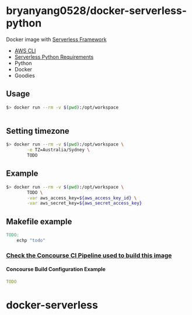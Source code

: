 # bryanyang0528/docker-serverless-python

Docker image with [Serverless Framework](https://serverless.com/) 
+ [AWS CLI](https://aws.amazon.com/cli/)
+ [Serverless Python Requirements](https://github.com/UnitedIncome/serverless-python-requirements)
+ Python
+ Docker
+ Goodies

## Usage
```bash
$> docker run --rm -v $(pwd):/opt/workspace 
    
```

## Setting timezone
```bash
$> docker run --rm -v $(pwd):/opt/workspace \
        -e TZ=Australia/Sydney \
        TODO

```


## Example
```bash
$> docker run --rm -v $(pwd):/opt/workspace \
        TODO \
   		-var aws_access_key=${aws_access_key_id} \
   		-var aws_secret_key=${aws_secret_access_key}
```

## Makefile example
```makefile
TODO:
    echp "todo"
```

### [Check the Concourse CI Pipeline used to build this image](https://github.com/marcelocorreia/docker-serverless/blob/master/pipeline.yml) 

#### Concourse Build Configuration Example

```yaml
TODO
```

# docker-serverless

